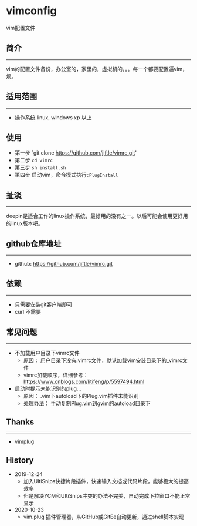 ﻿# vimconfig

vim配置文件

## 简介
---
vim的配置文件备份，办公室的，家里的，虚拟机的。。。每一个都要配置遍vim，烦。


## 适用范围
---
- 操作系统 linux, windows xp 以上

## 使用

- 第一步 `git clone https://github.com/jiftle/vimrc.git'
- 第二步 `cd vimrc`
- 第三步 `sh install.sh`
- 第四步 启动vim，命令模式执行`:PlugInstall`

## 扯淡
---
deepin是适合工作的linux操作系统，最好用的没有之一。以后可能会使用更好用的linux版本吧。


## github仓库地址
---
- github: https://github.com/jiftle/vimrc.git


## 依赖
---
- 只需要安装git客户端即可
- curl 不需要

## 常见问题
---
- 不加载用户目录下vimrc文件
	- 原因： 用户目录下没有.vimrc文件，默认加载vim安装目录下的_vimrc文件
	- vimrc加载顺序，详细参考： https://www.cnblogs.com/litifeng/p/5597494.html
- 启动时提示未能识别的plug...
    - 原因： .vim下autoload下的Plug.vim插件未能识别
    - 处理办法： 手动复制Plug.vim到gvim的autoload目录下


## Thanks
---
- [vimplug](https://github.com/junegunn/vim-plug/)

## History

- 2019-12-24
    - 加入UltiSnips快捷片段插件，快速输入文档或代码片段，能够极大的提高效率
    - 但是解决YCM和UltiSnips冲突的办法不完美，自动完成下拉窗口不能正常显示
- 2020-10-23
    - vim.plug 插件管理器，从GitHub或GitEe自动更新，通过shell脚本实现

